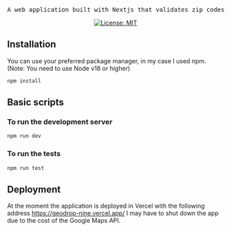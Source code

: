 <div align="center">
<pre>
A web application built with Nextjs that validates zip codes of an area using the google maps API
</pre>
  
[![License: MIT](https://img.shields.io/badge/License-MIT-yellow.svg)](https://opensource.org/licenses/MIT)

</div>

## Installation

You can use your preferred package manager, in my case I used npm.
(Note: You need to use Node v18 or higher)

```sh
npm install
```

## Basic scripts

### To run the development server

```sh
npm run dev
```

### To run the tests

```sh
npm run test
```

## Deployment

At the moment the application is deployed in Vercel with the following address https://geodrop-nine.vercel.app/
I may have to shut down the app due to the cost of the Google Maps API.
